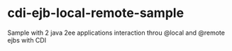 cdi-ejb-local-remote-sample
===========================

Sample with 2 java 2ee applications interaction throu @local and @remote ejbs with CDI
